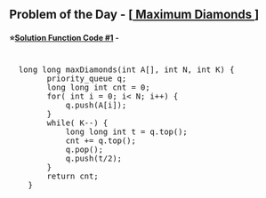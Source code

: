 ## Problem of the Day - [<a href="https://practice.geeksforgeeks.org/problems/chinky-and-diamonds3340/1"> Maximum Diamonds </a>]


#### ⭐<ins>Solution Function Code #1</ins> -
<pre>

  long long maxDiamonds(int A[], int N, int K) {
        priority_queue<long long int> q;
        long long int cnt = 0;
        for( int i = 0; i< N; i++) {
            q.push(A[i]);
        }
        while( K--) {
            long long int t = q.top();
            cnt += q.top();
            q.pop();
            q.push(t/2);
        }
        return cnt;
    }
</pre>
